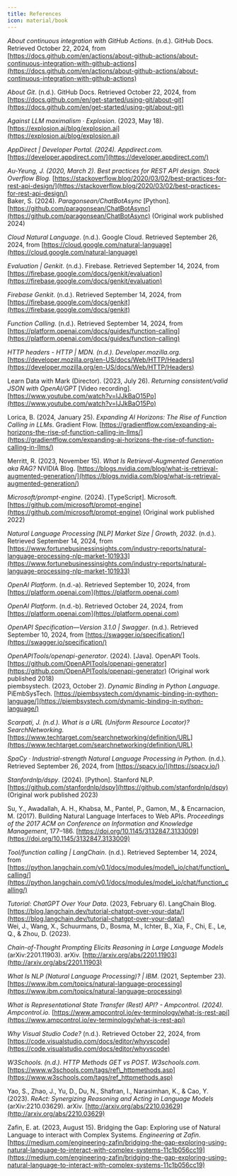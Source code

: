 ```yaml
---
title: References
icon: material/book
---
```

*About continuous integration with GitHub Actions*. (n.d.). GitHub Docs. Retrieved October 22, 2024, from [https://docs.github.com/en/actions/about-github-actions/about-continuous-integration-with-github-actions](https://docs.github.com/en/actions/about-github-actions/about-continuous-integration-with-github-actions)  

*About Git*. (n.d.). GitHub Docs. Retrieved October 22, 2024, from [https://docs.github.com/en/get-started/using-git/about-git](https://docs.github.com/en/get-started/using-git/about-git)  

*Against LLM maximalism · Explosion*. (2023, May 18). [https://explosion.ai/blog/explosion.ai](https://explosion.ai/blog/explosion.ai)  

*AppDirect | Developer Portal. (2024). Appdirect.com.* [https://developer.appdirect.com/](https://developer.appdirect.com/)   

*Au-Yeung, J. (2020, March 2). Best practices for REST API design. Stack Overflow Blog.* [https://stackoverflow.blog/2020/03/02/best-practices-for-rest-api-design/](https://stackoverflow.blog/2020/03/02/best-practices-for-rest-api-design/)   
Baker, S. (2024). *Paragonsean/ChatBotAsync* \[Python\]. [https://github.com/paragonsean/ChatBotAsync](https://github.com/paragonsean/ChatBotAsync) (Original work published 2024\)  

*Cloud Natural Language*. (n.d.). Google Cloud. Retrieved September 26, 2024, from [https://cloud.google.com/natural-language](https://cloud.google.com/natural-language)  

*Evaluation | Genkit*. (n.d.). Firebase. Retrieved September 14, 2024, from [https://firebase.google.com/docs/genkit/evaluation](https://firebase.google.com/docs/genkit/evaluation)  

*Firebase Genkit*. (n.d.). Retrieved September 14, 2024, from [https://firebase.google.com/docs/genkit](https://firebase.google.com/docs/genkit)  

*Function Calling*. (n.d.). Retrieved September 14, 2024, from [https://platform.openai.com/docs/guides/function-calling](https://platform.openai.com/docs/guides/function-calling)  

*HTTP headers \- HTTP | MDN. (n.d.). Developer.mozilla.org.* [https://developer.mozilla.org/en-US/docs/Web/HTTP/Headers](https://developer.mozilla.org/en-US/docs/Web/HTTP/Headers)   

Learn Data with Mark (Director). (2023, July 26). *Returning consistent/valid JSON with OpenAI/GPT* \[Video recording\]. [https://www.youtube.com/watch?v=lJJkBaO15Po](https://www.youtube.com/watch?v=lJJkBaO15Po)  

Lorica, B. (2024, January 25). *Expanding AI Horizons: The Rise of Function Calling in LLMs*. Gradient Flow. [https://gradientflow.com/expanding-ai-horizons-the-rise-of-function-calling-in-llms/](https://gradientflow.com/expanding-ai-horizons-the-rise-of-function-calling-in-llms/)  

Merritt, R. (2023, November 15). *What Is Retrieval-Augmented Generation aka RAG?* NVIDIA Blog. [https://blogs.nvidia.com/blog/what-is-retrieval-augmented-generation/](https://blogs.nvidia.com/blog/what-is-retrieval-augmented-generation/)  

*Microsoft/prompt-engine*. (2024). \[TypeScript\]. Microsoft. [https://github.com/microsoft/prompt-engine](https://github.com/microsoft/prompt-engine) (Original work published 2022\)  

*Natural Language Processing \[NLP\] Market Size | Growth, 2032*. (n.d.). Retrieved September 14, 2024, from [https://www.fortunebusinessinsights.com/industry-reports/natural-language-processing-nlp-market-101933](https://www.fortunebusinessinsights.com/industry-reports/natural-language-processing-nlp-market-101933)  

*OpenAI Platform*. (n.d.-a). Retrieved September 10, 2024, from [https://platform.openai.com](https://platform.openai.com)  

*OpenAI Platform*. (n.d.-b). Retrieved October 24, 2024, from [https://platform.openai.com](https://platform.openai.com)  

*OpenAPI Specification—Version 3.1.0 | Swagger*. (n.d.). Retrieved September 10, 2024, from [https://swagger.io/specification/](https://swagger.io/specification/)  

*OpenAPITools/openapi-generator*. (2024). \[Java\]. OpenAPI Tools. [https://github.com/OpenAPITools/openapi-generator](https://github.com/OpenAPITools/openapi-generator) (Original work published 2018\)  
piembsystech. (2023, October 2). *Dynamic Binding in Python Language*. PiEmbSysTech. [https://piembsystech.com/dynamic-binding-in-python-language/](https://piembsystech.com/dynamic-binding-in-python-language/)  

*Scarpati, J. (n.d.). What is a URL (Uniform Resource Locator)? SearchNetworking.* [https://www.techtarget.com/searchnetworking/definition/URL](https://www.techtarget.com/searchnetworking/definition/URL)   

*SpaCy · Industrial-strength Natural Language Processing in Python*. (n.d.). Retrieved September 26, 2024, from [https://spacy.io/](https://spacy.io/)  

*Stanfordnlp/dspy*. (2024). \[Python\]. Stanford NLP. [https://github.com/stanfordnlp/dspy](https://github.com/stanfordnlp/dspy) (Original work published 2023\)  

Su, Y., Awadallah, A. H., Khabsa, M., Pantel, P., Gamon, M., & Encarnacion, M. (2017). Building Natural Language Interfaces to Web APIs. *Proceedings of the 2017 ACM on Conference on Information and Knowledge Management*, 177–186. [https://doi.org/10.1145/3132847.3133009](https://doi.org/10.1145/3132847.3133009)  

*Tool/function calling | LangChain*. (n.d.). Retrieved September 14, 2024, from [https://python.langchain.com/v0.1/docs/modules/model\_io/chat/function\_calling/](https://python.langchain.com/v0.1/docs/modules/model_io/chat/function_calling/)  

*Tutorial: ChatGPT Over Your Data*. (2023, February 6). LangChain Blog. [https://blog.langchain.dev/tutorial-chatgpt-over-your-data/](https://blog.langchain.dev/tutorial-chatgpt-over-your-data/)  
Wei, J., Wang, X., Schuurmans, D., Bosma, M., Ichter, B., Xia, F., Chi, E., Le, Q., & Zhou, D. (2023). 

*Chain-of-Thought Prompting Elicits Reasoning in Large Language Models* (arXiv:2201.11903). arXiv. [http://arxiv.org/abs/2201.11903](http://arxiv.org/abs/2201.11903)  

*What Is NLP (Natural Language Processing)? | IBM*. (2021, September 23). [https://www.ibm.com/topics/natural-language-processing](https://www.ibm.com/topics/natural-language-processing)  

*What is Representational State Transfer (Rest) API? \- Ampcontrol. (2024). Ampcontrol.io.* [https://www.ampcontrol.io/ev-terminology/what-is-rest-api](https://www.ampcontrol.io/ev-terminology/what-is-rest-api)   

*Why Visual Studio Code?* (n.d.). Retrieved October 22, 2024, from [https://code.visualstudio.com/docs/editor/whyvscode](https://code.visualstudio.com/docs/editor/whyvscode)  

*W3Schools. (n.d.). HTTP Methods GET vs POST. W3schools.com.* [https://www.w3schools.com/tags/ref\_httpmethods.asp](https://www.w3schools.com/tags/ref_httpmethods.asp)   

Yao, S., Zhao, J., Yu, D., Du, N., Shafran, I., Narasimhan, K., & Cao, Y. (2023). *ReAct: Synergizing Reasoning and Acting in Language Models* (arXiv:2210.03629). arXiv. [http://arxiv.org/abs/2210.03629](http://arxiv.org/abs/2210.03629)  

Zafin, E. at. (2023, August 15). Bridging the Gap: Exploring use of Natural Language to interact with Complex Systems. *Engineering at Zafin*. [https://medium.com/engineering-zafin/bridging-the-gap-exploring-using-natural-language-to-interact-with-complex-systems-11c1b056cc19](https://medium.com/engineering-zafin/bridging-the-gap-exploring-using-natural-language-to-interact-with-complex-systems-11c1b056cc19)  
